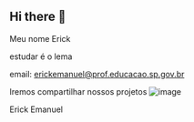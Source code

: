 ## Hi there 👋

Meu nome Erick

estudar é o lema

email: erickemanuel@prof.educacao.sp.gov.br

Iremos compartilhar nossos projetos
![image](https://github.com/user-attachments/assets/a79f70c9-7867-4cad-9302-440e5bb35e36)


Erick Emanuel



